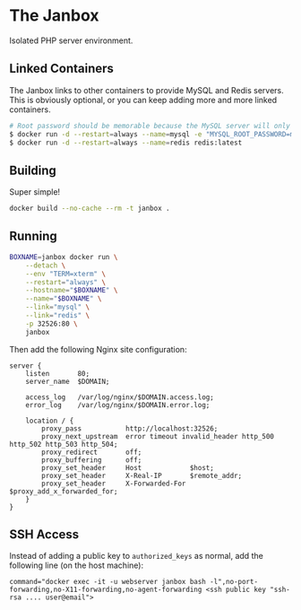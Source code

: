 # The Janbox

Isolated PHP server environment.

## Linked Containers

The Janbox links to other containers to provide MySQL and Redis servers. This is obviously optional, or you can keep
adding more and more linked containers.

```bash
# Root password should be memorable because the MySQL server will only be available to linked containers.
$ docker run -d --restart=always --name=mysql -e "MYSQL_ROOT_PASSWORD=mysql" mysql:latest
$ docker run -d --restart=always --name=redis redis:latest
```

## Building

Super simple!

```bash
docker build --no-cache --rm -t janbox .
```

## Running

```bash
BOXNAME=janbox docker run \
    --detach \
    --env "TERM=xterm" \
    --restart="always" \
    --hostname="$BOXNAME" \
    --name="$BOXNAME" \
    --link="mysql" \
    --link="redis" \
    -p 32526:80 \
    janbox
```

Then add the following Nginx site configuration:

```nginx
server {
    listen       80;
    server_name  $DOMAIN;

    access_log   /var/log/nginx/$DOMAIN.access.log;
    error_log    /var/log/nginx/$DOMAIN.error.log;

    location / {
        proxy_pass           http://localhost:32526;
        proxy_next_upstream  error timeout invalid_header http_500 http_502 http_503 http_504;
        proxy_redirect       off;
        proxy_buffering      off;
        proxy_set_header     Host            $host;
        proxy_set_header     X-Real-IP       $remote_addr;
        proxy_set_header     X-Forwarded-For $proxy_add_x_forwarded_for;
    }
}
```

## SSH Access

Instead of adding a public key to `authorized_keys` as normal, add the following line (on the host machine):

```
command="docker exec -it -u webserver janbox bash -l",no-port-forwarding,no-X11-forwarding,no-agent-forwarding <ssh public key "ssh-rsa .... user@email">
```
